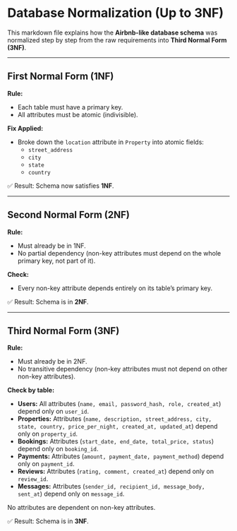 # Database Normalization (Up to 3NF)

This markdown file explains how the **Airbnb-like database schema** was normalized step by step from the raw requirements into **Third Normal Form (3NF)**.  

---

## **First Normal Form (1NF)**
**Rule:**  
- Each table must have a primary key.  
- All attributes must be atomic (indivisible).  

**Fix Applied:**  
- Broke down the `location` attribute in `Property` into atomic fields:  
  - `street_address`  
  - `city`  
  - `state`  
  - `country`

✅ Result: Schema now satisfies **1NF**.  

---

## **Second Normal Form (2NF)**
**Rule:**  
- Must already be in 1NF.  
- No partial dependency (non-key attributes must depend on the whole primary key, not part of it).  

**Check:**   
- Every non-key attribute depends entirely on its table’s primary key.  

✅ Result: Schema is in **2NF**.  

---

## **Third Normal Form (3NF)**
**Rule:**  
- Must already be in 2NF.  
- No transitive dependency (non-key attributes must not depend on other non-key attributes).  

**Check by table:**  
- **Users:** All attributes (`name, email, password_hash, role, created_at`) depend only on `user_id`.  
- **Properties:** Attributes (`name, description, street_address, city, state, country, price_per_night, created_at, updated_at`) depend only on `property_id`.  
- **Bookings:** Attributes (`start_date, end_date, total_price, status`) depend only on `booking_id`.  
- **Payments:** Attributes (`amount, payment_date, payment_method`) depend only on `payment_id`.  
- **Reviews:** Attributes (`rating, comment, created_at`) depend only on `review_id`.  
- **Messages:** Attributes (`sender_id, recipient_id, message_body, sent_at`) depend only on `message_id`.  

No attributes are dependent on non-key attributes.  

✅ Result: Schema is in **3NF**.  
